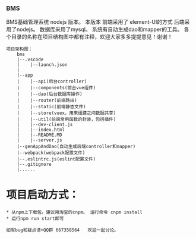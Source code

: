 ### **BMS** 

BMS基础管理系统 nodejs 版本。  本版本 前端采用了 element-UI的方式 后端采用了nodejs。  数据库采用了mysql。  系统有自动生成dao和mapper的工具。 各个目录的名称在项目结构图中都有注释，欢迎大家多多提提意见！谢谢！

```
项目架构图：
    bms
    |--.vscode
    |    |--launch.json
    | 
    |--app    
    |    |--api(后台controller)
    |    |--components(前台vue组件)    
    |    |--dao(后台数据库操作)
    |    |--router(前端路由)
    |    |--static(前端静态文件)
    |    |--store(vuex，用来组建之间数据共享)
    |    |--util(前端常用函数的封装，包括插件)
    |    |--dev-client.js
    |    |--index.html
    |    |--README.MD
    |    |--server.js
    |--genAppAndDao(自动生成后端controller和mapper) 
    |--webpack(webpack配置文件)
    |--.eslintrc.js(eslint配置文件)
    |--.gitignore
    |......
```
项目启动方式：
====
    * 从npm上下载包。建议用淘宝的cnpm。 运行命令 cnpm install
    * 运行npm run start即可

    如有bug和疑点请+QQ群 667358564   欢迎一起讨论。
